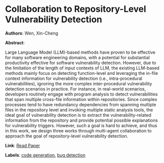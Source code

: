 # Collaboration to Repository-Level Vulnerability Detection

**Authors**: Wen, Xin-Cheng

**Abstract**:

Large Language Model (LLM)-based methods have proven to be effective for many software engineering domains, with a potential for substantial productivity effective for software vulnerability detection.    However, due to the limitation of the length of input contexts of LLM, the existing LLM-based methods mainly focus on detecting function-level and leveraging the in-file context information for vulnerability detection (i.e., intra-procedural vulnerabilities), ignoring the more complex inter-procedural vulnerability detection scenarios in practice.    For instance, in real-world scenarios, developers routinely engage with program analysis to detect vulnerabilities that span multiple cross-file information within repositories.       Since complex processes tend to have redundancy dependencies from spanning multiple files in the repository level and invoking multiple static analysis tools, the ideal goal of vulnerability detection is to extract the vulnerability-related information from the repository and provide potential possible explanations for vulnerability triggers.   However, such a goal is hard to achieve, and thus in this work, we design three works through multi-agent collaboration to approach the goal of repository-level vulnerability detection.

**Link**: [Read Paper](https://doi.org/10.1145/3650212.3685562)

**Labels**: [code generation](../../labels/code_generation.md), [bug detection](../../labels/bug_detection.md)

